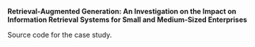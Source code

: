 **Retrieval-Augmented Generation: An Investigation on the Impact on Information Retrieval Systems for Small and Medium-Sized Enterprises**

Source code for the case study.


